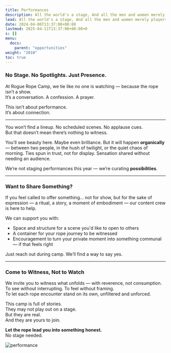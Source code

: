 ```yaml
---
title: Performances
description: All the world's a stage, And all the men and women merely players.
lead: All the world's a stage, And all the men and women merely players.
date: 2024-04-06T13:37:00+00:00
lastmod: 2025-04-11T13:37:00+00:00+0
s: []
menu: 
  docs:
    parent: "opportunities"
weight: "2010"
toc: true
---
```


### No Stage. No Spotlights. Just Presence.

At Rogue Rope Camp, we tie like no one is watching — because the rope isn’t a show.  
It’s a conversation. A confession. A prayer.

This isn’t about performance.  
It’s about connection.

---

You won’t find a lineup. No scheduled scenes. No applause cues.  
But that doesn’t mean there’s nothing to witness.

You’ll see beauty here. Maybe even brilliance. But it will happen **organically** — between two people, in the hush of twilight, or the quiet chaos of morning. Ties spun in trust, not for display. Sensation shared without needing an audience.

We’re not staging performances this year — we’re curating **possibilities**.

---

### Want to Share Something?

If you feel called to offer something… not for show, but for the sake of expression — a ritual, a story, a moment of embodiment — our content crew is here to help.

We can support you with:
- Space and structure for a scene you'd like to open to others
- A container for your rope journey to be witnessed
- Encouragement to turn your private moment into something communal — if that feels right

Just reach out during camp. We’ll find a way to say yes.

---

### Come to Witness, Not to Watch

We invite you to witness what unfolds — with reverence, not consumption.  
To see without interrupting. To feel without framing.  
To let each rope encounter stand on its own, unfiltered and unforced.

This camp is full of stories.  
They may not play out on a stage.  
But they are real.  
And they are yours to join.

**Let the rope lead you into something honest.**  
No stage needed.

![performance](/images/rrc25/performance.png)
